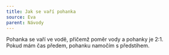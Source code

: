 ```yaml
---
title: Jak se vaří pohanka
source: Eva
parent: Návody
---
```


Pohanka se vaří ve vodě, přičemž poměr vody a pohanky je 2:1.  
Pokud mám čas předem, pohanku namočím s předstihem.